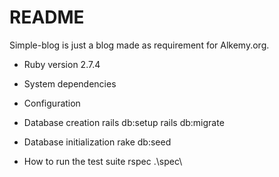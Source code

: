 # README

Simple-blog is just a blog made as requirement for Alkemy.org.

* Ruby version
  2.7.4

* System dependencies

* Configuration

* Database creation
  rails db:setup
  rails db:migrate

* Database initialization
  rake db:seed

* How to run the test suite
  rspec .\spec\


